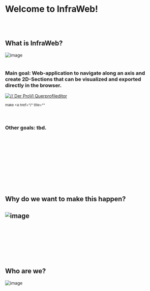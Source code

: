 # Welcome to InfraWeb!

<br/><br/>
## What is InfraWeb?
![image](https://github.com/Tugark/infraweb/assets/35687245/4fce2d12-8378-4d92-80bc-2d69813e4cd6)
<br/><br/>
### Main goal: Web-application to navigate along an axis and create 2D-Sections that can be visualized and exported directly in the browser.
<a href="/gif/der-provi-querprofileditor-AXuCXE" title="// Der ProVI Querprofileditor"><img src="https://i.makeagif.com/media/2-02-2024/AXuCXE.gif" alt="// Der ProVI Querprofileditor"></a><div style="font-size:11px;">make <a href="/" title=""</div>
<br/><br/>
### Other goals: tbd.
<br/><br/>
<br/><br/>
 ------------------------------------------------------------------------------------------------------------------
 <br/><br/>
## Why do we want to make this happen?
![image](https://github.com/Tugark/infraweb/assets/35687245/c6c617c6-ea09-4b21-b2b6-5047c36ffa67)
<br/><br/>
<br/><br/>
 ------------------------------------------------------------------------------------------------------------------
<br/><br/>
## Who are we?
![image](https://github.com/Tugark/infraweb/assets/35687245/db9ef92a-5291-43de-bb2c-16067d9ec300)
